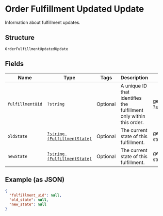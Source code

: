 
# Order Fulfillment Updated Update

Information about fulfillment updates.

## Structure

`OrderFulfillmentUpdatedUpdate`

## Fields

| Name | Type | Tags | Description | Getter | Setter |
|  --- | --- | --- | --- | --- | --- |
| `fulfillmentUid` | `?string` | Optional | A unique ID that identifies the fulfillment only within this order. | getFulfillmentUid(): ?string | setFulfillmentUid(?string fulfillmentUid): void |
| `oldState` | [`?string (FulfillmentState)`](../../doc/models/fulfillment-state.md) | Optional | The current state of this fulfillment. | getOldState(): ?string | setOldState(?string oldState): void |
| `newState` | [`?string (FulfillmentState)`](../../doc/models/fulfillment-state.md) | Optional | The current state of this fulfillment. | getNewState(): ?string | setNewState(?string newState): void |

## Example (as JSON)

```json
{
  "fulfillment_uid": null,
  "old_state": null,
  "new_state": null
}
```

